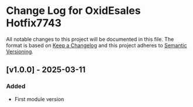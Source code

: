 # Change Log for OxidEsales Hotfix7743

All notable changes to this project will be documented in this file.
The format is based on [Keep a Changelog](http://keepachangelog.com/)
and this project adheres to [Semantic Versioning](http://semver.org/).

## [v1.0.0] - 2025-03-11

### Added
- First module version
